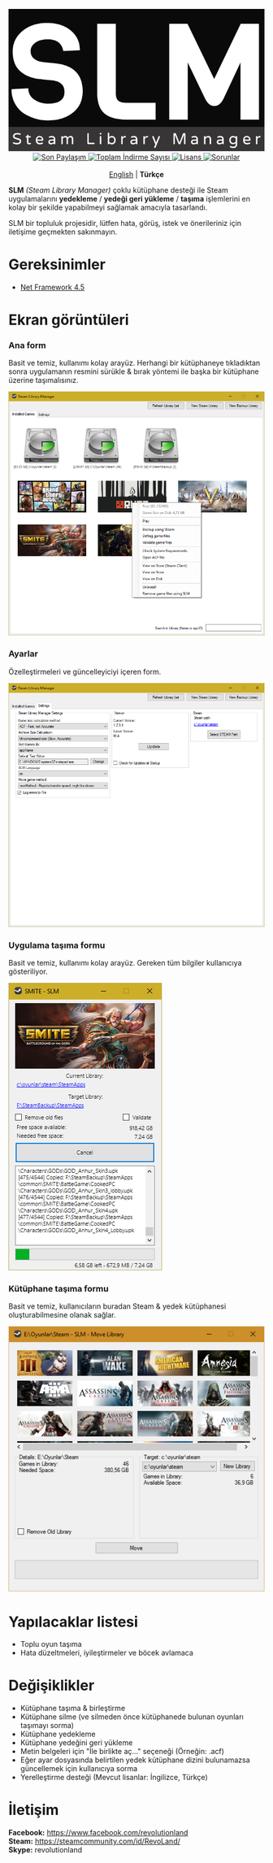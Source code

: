 <p align="center">
	<img src="/Extras/Logo/slm.png?raw=true" width="550px" height="280px" alt="Steam Library Manager" />
	<br />
	<a href="https://github.com/RevoLand/Steam-Library-Manager/releases/latest">
		<img src="https://img.shields.io/github/release/RevoLand/Steam-Library-Manager.svg?style=flat-square" alt="Son Paylaşım">
	</a>
    <a href="https://github.com/RevoLand/Steam-Library-Manager/releases/latest">
        <img src="https://img.shields.io/github/downloads/RevoLand/Steam-Library-Manager/total.svg?style=flat-square" alt="Toplam İndirme Sayısı">
    </a>
    <a href="https://raw.githubusercontent.com/RevoLand/Steam-Library-Manager/master/LICENSE">
        <img src="https://img.shields.io/badge/license-MIT-blue.svg?style=flat-square" alt="Lisans">
    </a>
    <a href="https://github.com/RevoLand/Steam-Library-Manager/issues">
        <img src="https://img.shields.io/github/issues/RevoLand/Steam-Library-Manager.svg?style=flat-square" alt="Sorunlar">
    </a>
    <br /><br />
    <a href="https://github.com/RevoLand/Steam-Library-Manager">English</a> | <b>Türkçe</b>
</p>

**SLM** *(Steam Library Manager)* çoklu kütüphane desteği ile Steam uygulamalarını **yedekleme** / **yedeği geri yükleme** / **taşıma** işlemlerini en kolay bir şekilde yapabilmeyi sağlamak amacıyla tasarlandı.

SLM bir topluluk projesidir, lütfen hata, görüş, istek ve önerileriniz için iletişime geçmekten sakınmayın.

Gereksinimler
===================
 - [Net Framework 4.5](https://www.microsoft.com/en-us/download/details.aspx?id=30653)
 
Ekran görüntüleri
===================
### Ana form
Basit ve temiz, kullanımı kolay arayüz. Herhangi bir kütüphaneye tıkladıktan sonra uygulamanın resmini sürükle & bırak yöntemi ile başka bir kütüphane üzerine taşımalısınız.

![Mainform](/Extras/Screenshots/Mainform.png?raw=true)

### Ayarlar
Özelleştirmeleri ve güncelleyiciyi içeren form.

![Ayarlar formu](/Extras/Screenshots/settingsForm.png?raw=true)

### Uygulama taşıma formu
Basit ve temiz, kullanımı kolay arayüz. Gereken tüm bilgiler kullanıcıya gösteriliyor.

![Uygulama taşıma formu](/Extras/Screenshots/MoveGameForm.png?raw=true)

### Kütüphane taşıma formu
Basit ve temiz, kullanıcıların buradan Steam & yedek kütüphanesi oluşturabilmesine olanak sağlar.

![Kütüphane taşı](/Extras/Screenshots/moveLibraryForm.png?raw=true)

Yapılacaklar listesi
===================
 - Toplu oyun taşıma
 - Hata düzeltmeleri, iyileştirmeler ve böcek avlamaca

Değişiklikler
===================
 - Kütüphane taşıma & birleştirme
 - Kütüphane silme (ve silmeden önce kütüphanede bulunan oyunları taşımayı sorma)
 - Kütüphane yedekleme
 - Kütüphane yedeğini geri yükleme
 - Metin belgeleri için "İle birlikte aç..." seçeneği (Örneğin: .acf)
 - Eğer ayar dosyasında belirtilen yedek kütüphane dizini bulunamazsa güncellemek için kullanıcıya sorma
 - Yerelleştirme desteği (Mevcut lisanlar: İngilizce, Türkçe)

İletişim
===================
**Facebook:** https://www.facebook.com/revolutionland
<br />
**Steam:** https://steamcommunity.com/id/RevoLand/
<br />
**Skype:** revolutionland
